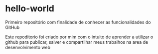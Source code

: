 # hello-world
Primeiro repositório com finalidade de conhecer as funcionalidades do GitHub

Este repoditorio foi criado por mim com o intuito de aprender a utilizar o github para publicar, salver e compartilhar meus trabalhos na area de desenvolvimento web

